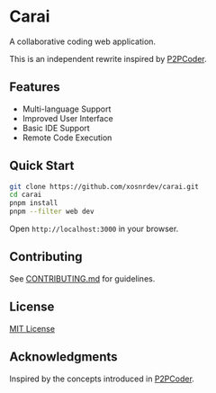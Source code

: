 # Carai

A collaborative coding web application.

This is an independent rewrite inspired by [P2PCoder](https://github.com/world-wide-techies/P2PCoder).

## Features

- Multi-language Support
- Improved User Interface
- Basic IDE Support
- Remote Code Execution

## Quick Start

```sh
git clone https://github.com/xosnrdev/carai.git
cd carai
pnpm install
pnpm --filter web dev
```

Open `http://localhost:3000` in your browser.

## Contributing

See [CONTRIBUTING.md](CONTRIBUTING.md) for guidelines.

## License

[MIT License](LICENSE)

## Acknowledgments

Inspired by the concepts introduced in [P2PCoder](https://github.com/world-wide-techies/P2PCoder).
